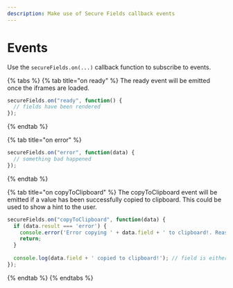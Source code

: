 ```yaml
---
description: Make use of Secure Fields callback events
---
```


# Events

Use the `secureFields.on(...)` callback function to subscribe to events.

{% tabs %}
{% tab title="on ready" %}
The ready event will be emitted once the iframes are loaded.

```javascript
secureFields.on("ready", function() { 
  // fields have been rendered
});
```
{% endtab %}

{% tab title="on error" %}
```javascript
secureFields.on("error", function(data) {
  // something bad happened
});
```
{% endtab %}

{% tab title="on copyToClipboard" %}
The copyToClipboard event will be emitted if a value has been successfully copied to clipboard. This could be used to show a hint to the user.

```javascript
secureFields.on("copyToClipboard", function(data) {
  if (data.result === 'error') {
    console.error('Error copying ' + data.field + ' to clipboard!. Reason: ' + data.error);
    return;
  }
  
  console.log(data.field + ' copied to clipboard!'); // field is either "cardNumber" or "cvv"
});
```


{% endtab %}
{% endtabs %}


